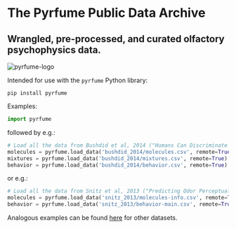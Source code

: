 # The Pyrfume Public Data Archive
## Wrangled, pre-processed, and curated olfactory psychophysics data.

![pyrfume-logo](https://avatars.githubusercontent.com/u/34174393)

Intended for use with the `pyrfume` Python library:
```console
pip install pyrfume
```

Examples:
```python
import pyrfume
```
followed by e.g.:

```python
# Load all the data from Bushdid et al, 2014 ("Humans Can Discriminate More than 1 Trillion Olfactory Stimuli")
molecules = pyrfume.load_data('bushdid_2014/molecules.csv', remote=True)
mixtures = pyrfume.load_data('bushdid_2014/mixtures.csv', remote=True)
behavior = pyrfume.load_data('bushdid_2014/behavior.csv', remote=True)
```
or e.g.:

```python
# Load all the data from Snitz et al, 2013 ("Predicting Odor Perceptual Similarity from Odor Structure")
molecules = pyrfume.load_data('snitz_2013/molecules-info.csv', remote=True)
behavior = pyrfume.load_data('snitz_2013/behavior-main.csv', remote=True)
```

Analogous examples can be found [here](code_examples.py) for other datasets.